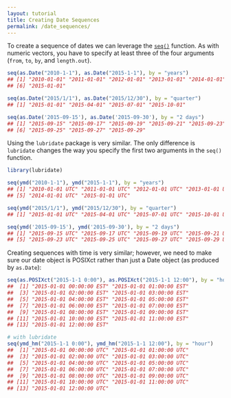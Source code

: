 ```yaml
---
layout: tutorial
title: Creating Date Sequences
permalink: /date_sequences/
---
```



To create a sequence of dates we can leverage the [`seq()`](#seq) function. As with numeric vectors, you have to specify at least three of the four arguments (`from`, `to`, `by`, and `length.out`).  


```r
seq(as.Date("2010-1-1"), as.Date("2015-1-1"), by = "years")
## [1] "2010-01-01" "2011-01-01" "2012-01-01" "2013-01-01" "2014-01-01"
## [6] "2015-01-01"

seq(as.Date("2015/1/1"), as.Date("2015/12/30"), by = "quarter")
## [1] "2015-01-01" "2015-04-01" "2015-07-01" "2015-10-01"

seq(as.Date('2015-09-15'), as.Date('2015-09-30'), by = "2 days")
## [1] "2015-09-15" "2015-09-17" "2015-09-19" "2015-09-21" "2015-09-23"
## [6] "2015-09-25" "2015-09-27" "2015-09-29"
```

Using the `lubridate` package is very similar.  The only difference is `lubridate` changes the way you specify the first two arguments in the `seq()` function.


```r
library(lubridate)

seq(ymd("2010-1-1"), ymd("2015-1-1"), by = "years")
## [1] "2010-01-01 UTC" "2011-01-01 UTC" "2012-01-01 UTC" "2013-01-01 UTC"
## [5] "2014-01-01 UTC" "2015-01-01 UTC"

seq(ymd("2015/1/1"), ymd("2015/12/30"), by = "quarter")
## [1] "2015-01-01 UTC" "2015-04-01 UTC" "2015-07-01 UTC" "2015-10-01 UTC"

seq(ymd('2015-09-15'), ymd('2015-09-30'), by = "2 days")
## [1] "2015-09-15 UTC" "2015-09-17 UTC" "2015-09-19 UTC" "2015-09-21 UTC"
## [5] "2015-09-23 UTC" "2015-09-25 UTC" "2015-09-27 UTC" "2015-09-29 UTC"
```

Creating sequences with time is very similar; however, we need to make sure our date object is POSIXct rather than just a Date object (as produced by `as.Date`):


```r
seq(as.POSIXct("2015-1-1 0:00"), as.POSIXct("2015-1-1 12:00"), by = "hour")
##  [1] "2015-01-01 00:00:00 EST" "2015-01-01 01:00:00 EST"
##  [3] "2015-01-01 02:00:00 EST" "2015-01-01 03:00:00 EST"
##  [5] "2015-01-01 04:00:00 EST" "2015-01-01 05:00:00 EST"
##  [7] "2015-01-01 06:00:00 EST" "2015-01-01 07:00:00 EST"
##  [9] "2015-01-01 08:00:00 EST" "2015-01-01 09:00:00 EST"
## [11] "2015-01-01 10:00:00 EST" "2015-01-01 11:00:00 EST"
## [13] "2015-01-01 12:00:00 EST"

# with lubridate
seq(ymd_hm("2015-1-1 0:00"), ymd_hm("2015-1-1 12:00"), by = "hour")
##  [1] "2015-01-01 00:00:00 UTC" "2015-01-01 01:00:00 UTC"
##  [3] "2015-01-01 02:00:00 UTC" "2015-01-01 03:00:00 UTC"
##  [5] "2015-01-01 04:00:00 UTC" "2015-01-01 05:00:00 UTC"
##  [7] "2015-01-01 06:00:00 UTC" "2015-01-01 07:00:00 UTC"
##  [9] "2015-01-01 08:00:00 UTC" "2015-01-01 09:00:00 UTC"
## [11] "2015-01-01 10:00:00 UTC" "2015-01-01 11:00:00 UTC"
## [13] "2015-01-01 12:00:00 UTC"
```
